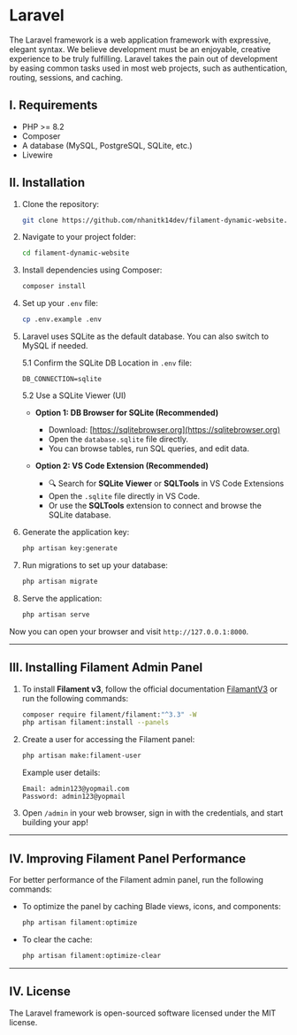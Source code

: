 # Laravel

The Laravel framework is a web application framework with expressive, elegant syntax. We believe development must be an enjoyable, creative experience to be truly fulfilling. Laravel takes the pain out of development by easing common tasks used in most web projects, such as authentication, routing, sessions, and caching.

## I. Requirements

- PHP >= 8.2
- Composer
- A database (MySQL, PostgreSQL, SQLite, etc.)
- Livewire

## II. Installation

1. Clone the repository:
    ```bash
    git clone https://github.com/nhanitk14dev/filament-dynamic-website.git
    ```

2. Navigate to your project folder:
    ```bash
    cd filament-dynamic-website
    ```

3. Install dependencies using Composer:
    ```bash
    composer install
    ```

4. Set up your `.env` file:
    ```bash
    cp .env.example .env
    ```

5. Laravel uses SQLite as the default database. You can also switch to MySQL if needed.

   5.1 Confirm the SQLite DB Location in `.env` file:
    ```text
    DB_CONNECTION=sqlite
    ```

   5.2 Use a SQLite Viewer (UI)

   - **Option 1: DB Browser for SQLite (Recommended)**
     - Download: [https://sqlitebrowser.org](https://sqlitebrowser.org)
     - Open the `database.sqlite` file directly.
     - You can browse tables, run SQL queries, and edit data.

   - **Option 2: VS Code Extension (Recommended)**
     - 🔍 Search for **SQLite Viewer** or **SQLTools** in VS Code Extensions
     - Open the `.sqlite` file directly in VS Code.
     - Or use the **SQLTools** extension to connect and browse the SQLite database.

6. Generate the application key:
    ```bash
    php artisan key:generate
    ```

7. Run migrations to set up your database:
    ```bash
    php artisan migrate
    ```

8. Serve the application:
    ```bash
    php artisan serve
    ```

Now you can open your browser and visit `http://127.0.0.1:8000`.

---

## III. Installing Filament Admin Panel

1. To install **Filament v3**, follow the official documentation [FilamantV3](https://filamentphp.com/docs/3.x/panels/installation) or run the following commands:

    ```bash
    composer require filament/filament:"^3.3" -W
    php artisan filament:install --panels
    ```

2. Create a user for accessing the Filament panel:
    ```bash
    php artisan make:filament-user
    ```

   Example user details:
    ```
    Email: admin123@yopmail.com
    Password: admin123@yopmail
    ```

3. Open `/admin` in your web browser, sign in with the credentials, and start building your app!

---

## IV. Improving Filament Panel Performance

For better performance of the Filament admin panel, run the following commands:

- To optimize the panel by caching Blade views, icons, and components:
    ```bash
    php artisan filament:optimize
    ```

- To clear the cache:
    ```bash
    php artisan filament:optimize-clear
    ```

---

## IV. License

The Laravel framework is open-sourced software licensed under the MIT license.